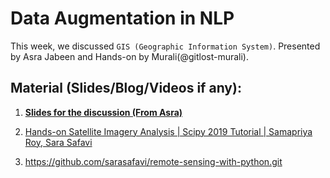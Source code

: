 # Data Augmentation in NLP

This week, we discussed `GIS (Geographic Information System)`. Presented by Asra Jabeen and Hands-on by Murali(@gitlost-murali).

## Material (Slides/Blog/Videos if any):
1. [__Slides for the discussion (From Asra)__](https://docs.google.com/presentation/d/1aj8kVRzmwrXzv_mw2F2VVZ6K0zW4mGcRTMUZhjxRFAY/edit?usp=sharing)

2. [Hands-on Satellite Imagery Analysis | Scipy 2019 Tutorial | Samapriya Roy, Sara Safavi](https://www.youtube.com/watch?v=j15MryznWn4)
3. https://github.com/sarasafavi/remote-sensing-with-python.git
